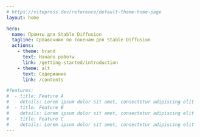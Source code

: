 ```yaml
---
# https://vitepress.dev/reference/default-theme-home-page
layout: home

hero:
  name: Промты для Stable Diffusion
  tagline: Српавочник по токенам для Stable Diffusion
  actions:
    - theme: brand
      text: Начало работы
      link: /getting-started/introduction
    - theme: alt
      text: Содержание
      link: /contents

#features:
#  - title: Feature A
#    details: Lorem ipsum dolor sit amet, consectetur adipiscing elit
#  - title: Feature B
#    details: Lorem ipsum dolor sit amet, consectetur adipiscing elit
#  - title: Feature C
#    details: Lorem ipsum dolor sit amet, consectetur adipiscing elit
---
```


